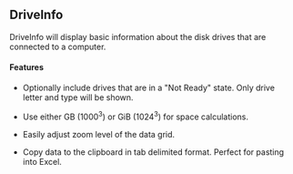 ## DriveInfo
DriveInfo will display basic information about the disk drives that are connected to a computer.

#### Features

* Optionally include drives that are in a "Not Ready" state. Only drive letter and type will be shown.

* Use either GB (1000<sup>3</sup>) or GiB (1024<sup>3</sup>) for space calculations.

* Easily adjust zoom level of the data grid.

* Copy data to the clipboard in tab delimited format. Perfect for pasting into Excel.

